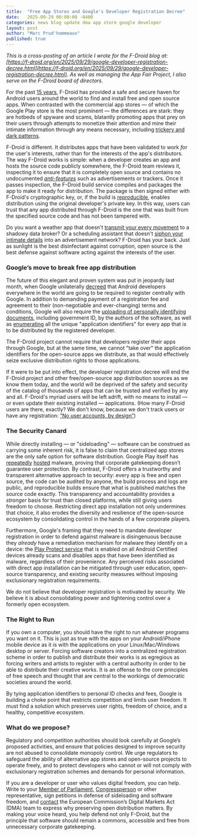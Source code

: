 ```yaml
---
title:  "Free App Stores and Google's Developer Registration Decree"
date:   2025-09-29 00:00:00 -0400
categories: news blog update dma app store google developer
layout: post
author: "Marc Prud'hommeaux"
published: true
---
```


_This is a cross-posting of an article I wrote for the F-Droid blog at: [https://f-droid.org/en/2025/09/29/google-developer-registration-decree.html](https://f-droid.org/en/2025/09/29/google-developer-registration-decree.html). As well as managing the App Fair Project, I also serve on the F-Droid board of directors._

For the past [15 years](https://f-droid.org/2025/09/04/twif.html), F-Droid has provided a safe and secure haven for Android users around the world to find and install free and open source apps. When contrasted with the commercial app stores — of which the Google Play store is the most prominent — the differences are stark: they are hotbeds of spyware and scams, blatantly promoting apps that prey on their users through attempts to monetize their attention and mine their intimate information through any means necessary, including [trickery and dark patterns](https://techcrunch.com/2025/02/13/spyware-maker-caught-distributing-malicious-android-apps-for-years).

F-Droid is different. It distributes apps that have been validated to work _for_ the user's interests, rather than for the interests of the app's distributors. The way F-Droid works is simple: when a developer creates an app and hosts the source code publicly somewhere, the F-Droid team reviews it, inspecting it to ensure that it is completely open source and contains no undocumented [_anti-features_](https://f-droid.org/docs/Anti-Features/) such as advertisements or trackers. Once it passes inspection, the F-Droid build service compiles and packages the app to make it ready for distribution. The package is then signed either with F-Droid's cryptographic key, or, if the build is [reproducible](https://f-droid.org/docs/Reproducible_Builds/), enables distribution using the original developer's private key. In this way, users can trust that any app distributed through F-Droid is the one that was built from the specified source code and has not been tampered with.

Do you want a weather app that doesn't [transmit your every movement](https://www.howtogeek.com/884233/your-weather-app-is-spying-on-you-heres-what-to-do/#why-are-weather-apps-such-a-privacy-nightmare) to a shadowy data broker? Or a scheduling assistant that doesn't [siphon your intimate details](https://www.eff.org/deeplinks/2025/01/online-behavioral-ads-fuel-surveillance-industry-heres-how) into an advertisement network? F-Droid has your back. Just as sunlight is the best disinfectant against corruption, open source is the best defense against software acting against the interests of the user.

### Google’s move to break free app distribution

The future of this elegant and proven system was put in jeopardy last month, when Google unilaterally [decreed](https://android-developers.googleblog.com/2025/08/elevating-android-security.html) that Android developers everywhere in the world are going to be required to register centrally with Google. In addition to demanding payment of a registration fee and agreement to their (non-negotiable and ever-changing) terms and conditions, Google will also require the [uploading of personally identifying documents](https://developer.android.com/developer-verification#verify-your-identity), including government ID, by the authors of the software, as well as [enumerating](https://developer.android.com/developer-verification#register-your-apps) all the unique "application identifiers" for every app that is to be distributed by the registered developer.

The F-Droid project cannot require that developers register their apps through Google, but at the same time, we cannot "take over" the application identifiers for the open-source apps we distribute, as that would effectively seize exclusive distribution rights to those applications.

If it were to be put into effect, the developer registration decree will end the F-Droid project and other free/open-source app distribution sources as we know them today, and the world will be deprived of the safety and security of the catalog of thousands of apps that can be trusted and verified by any and all. F-Droid's myriad users will be left adrift, with no means to install — or even update their existing installed —  applications. (How many F-Droid users are there, exactly? We don't know, because we don't track users or have any registration: [“No user accounts, by design”](https://f-droid.org/2022/02/28/no-user-accounts-by-design.html))

### The Security Canard

While directly installing — or "sideloading" — software can be construed as carrying some inherent risk, it is false to claim that centralized app stores are the only safe option for software distribution. Google Play itself has [repeatedly](https://www.malwarebytes.com/blog/news/2025/09/224-malicious-apps-removed-from-the-google-play-store-after-ad-fraud-campaign-discovered) [hosted](https://www.theregister.com/2025/08/26/apps_android_malware/) malware, proving that corporate gatekeeping doesn’t guarantee user protection. By contrast, F-Droid offers a trustworthy and transparent alternative approach to security: every app is free and open source, the code can be audited by anyone, the build process and logs are public, and reproducible builds ensure that what is published matches the source code exactly. This transparency and accountability provides a _stronger_ basis for trust than closed platforms, while still giving users freedom to choose. Restricting direct app installation not only undermines that choice, it also erodes the diversity and resilience of the open-source ecosystem by consolidating control in the hands of a few corporate players.

Furthermore, Google's framing that they need to mandate developer registration in order to defend against malware is disingenuous because they _already_ have a remediation mechanism for malware they identify on a device: the [Play Protect service](https://support.google.com/googleplay/answer/2812853) that is enabled on all Android Certified devices already scans and disables apps that have been identified as malware, regardless of their provenience. Any perceived risks associated with direct app installation can be mitigated through user education, open-source transparency, and existing security measures without imposing exclusionary registration requirements. 

We do not believe that developer registration is motivated by security. We believe it is about consolidating power and tightening control over a formerly open ecosystem.

### The Right to Run

If you own a computer, you should have the right to run whatever programs you want on it. This is just as true with the apps on your Android/iPhone mobile device as it is with the applications on your Linux/Mac/Windows desktop or server. Forcing software creators into a centralized registration scheme in order to publish and distribute their works is as egregious as forcing writers and artists to register with a central authority in order to be able to distribute their creative works. It is an offense to the core principles of free speech and thought that are central to the workings of democratic societies around the world.

By tying application identifiers to personal ID checks and fees, Google is building a choke point that restricts competition and limits user freedom. It must find a solution which preserves user rights, freedom of choice, and a healthy, competitive ecosystem.

### What do we propose?

Regulatory and competition authorities should look carefully at Google’s proposed activities, and ensure that policies designed to improve security are not abused to consolidate monopoly control. We urge regulators to safeguard the ability of alternative app stores and open-source projects to operate freely, and to protect developers who cannot or will not comply with exclusionary registration schemes and demands for personal information.

If you are a developer or user who values digital freedom, you can help. Write to your [Member of Parliament](https://www.europarl.europa.eu/meps/en/home), [Congressperson](https://www.house.gov/representatives/find-your-representative) or other representative, sign petitions in defense of sideloading and software freedom, and [contact](https://digital-markets-act.ec.europa.eu/contact-dma-team_en) the European Commission’s Digital Markets Act (DMA) team to express why preserving open distribution matters. By making your voice heard, you help defend not only F-Droid, but the principle that software should remain a commons, accessible and free from unnecessary corporate gatekeeping.



